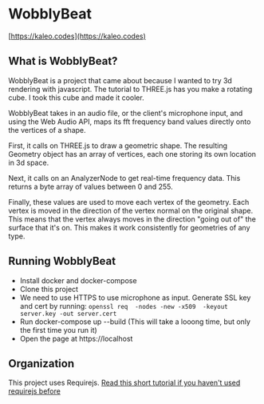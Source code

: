 # WobblyBeat

[https://kaleo.codes](https://kaleo.codes)

## What is WobblyBeat?

WobblyBeat is a project that came about because I wanted to try 3d rendering with javascript.
The tutorial to THREE.js has you make a rotating cube.
I took this cube and made it cooler.

WobblyBeat takes in an audio file, or the client's microphone input, and using the Web Audio API, maps its fft frequency band values directly onto the vertices of a shape.

First, it calls on THREE.js to draw a geometric shape. The resulting Geometry
object has an array of vertices, each one storing its own location in 3d space.

Next, it calls on an AnalyzerNode to get real-time frequency data. This returns
a byte array of values between 0 and 255.

Finally, these values are used to move each vertex of the geometry. Each vertex
is moved in the direction of the vertex normal on the original shape. This means
that the vertex always moves in the direction "going out of" the surface that
it's on. This makes it work consistently for geometries of any type.

## Running WobblyBeat

- Install docker and docker-compose
- Clone this project
- We need to use HTTPS to use microphone as input. Generate SSL key and cert by running:
```openssl req  -nodes -new -x509  -keyout server.key -out server.cert```
- Run docker-compose up --build (This will take a looong time, but only the first time you run it)
- Open the page at https://localhost

## Organization

This project uses Requirejs.
[Read this short tutorial if you haven't used requirejs before](https://javascriptplayground.com/blog/2012/07/requirejs-amd-tutorial-introduction/)


